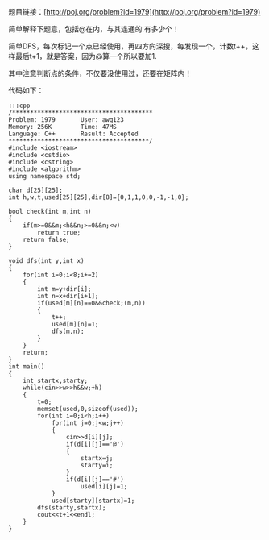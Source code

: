 <!--
.. title: POJ 1979 Red and Black C++版
.. slug: poj-1979
.. date: 2013-04-07T08:07:11+08:00
.. tags:
.. link:
.. description:
.. type: text
-->

题目链接：[http://poj.org/problem?id=1979](http://poj.org/problem?id=1979)


简单解释下题意，包括@在内，与其连通的.有多少个！

简单DFS，每次标记一个点已经使用，再四方向深搜，每发现一个，计数t++，这样最后t+1，就是答案，因为@算一个所以要加1.

其中注意判断点的条件，不仅要没使用过，还要在矩阵内！



代码如下：

	:::cpp
	/***************************************
	Problem: 1979		User: awq123
	Memory: 256K		Time: 47MS
	Language: C++		Result: Accepted
	***************************************/
	#include <iostream>
	#include <cstdio>
	#include <cstring>
	#include <algorithm>
	using namespace std;

	char d[25][25];
	int h,w,t,used[25][25],dir[8]={0,1,1,0,0,-1,-1,0};

	bool check(int m,int n)
	{
		if(m>=0&&m;<h&&n;>=0&&n;<w)
			return true;
		return false;
	}

	void dfs(int y,int x)
	{
		for(int i=0;i<8;i+=2)
		{
			int m=y+dir[i];
			int n=x+dir[i+1];
			if(used[m][n]==0&&check;(m,n))
			{
				t++;
				used[m][n]=1;
				dfs(m,n);
			}
		}
		return;
	}
	int main()
	{
		int startx,starty;
		while(cin>>w>>h&&w;+h)
		{
			t=0;
			memset(used,0,sizeof(used));
			for(int i=0;i<h;i++)
				for(int j=0;j<w;j++)
				{
					cin>>d[i][j];
					if(d[i][j]=='@')
					{
						startx=j;
						starty=i;
					}
					if(d[i][j]=='#')
						used[i][j]=1;
				}
				used[starty][startx]=1;
			dfs(starty,startx);
			cout<<t+1<<endl;
		}
	}
